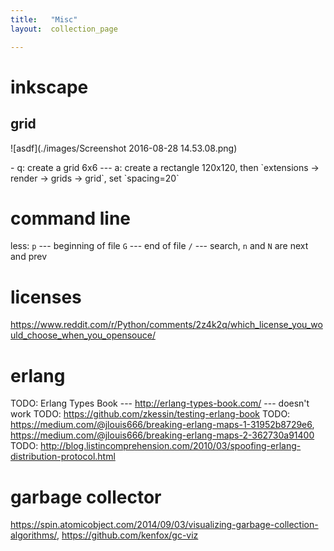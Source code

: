 ```yaml
---
title:   "Misc"
layout:  collection_page

---
```


# inkscape

## grid

![asdf](./images/Screenshot 2016-08-28 14.53.08.png)

<div class="ryctoic-questions" markdown="1">
- q: create a grid 6x6 --- a: create a rectangle 120x120, then `extensions -> render -> grids -> grid`, set `spacing=20`
</div>


# command line

less:
`p` --- beginning of file
`G` --- end of file
`/` --- search, `n` and `N` are next and prev

# licenses

<https://www.reddit.com/r/Python/comments/2z4k2q/which_license_you_would_choose_when_you_opensouce/>

# erlang

TODO: Erlang Types Book --- <http://erlang-types-book.com/> --- doesn't work
TODO: <https://github.com/zkessin/testing-erlang-book>
TODO: <https://medium.com/@jlouis666/breaking-erlang-maps-1-31952b8729e6>, <https://medium.com/@jlouis666/breaking-erlang-maps-2-362730a91400>
TODO: <http://blog.listincomprehension.com/2010/03/spoofing-erlang-distribution-protocol.html>

# garbage collector

<https://spin.atomicobject.com/2014/09/03/visualizing-garbage-collection-algorithms/>, <https://github.com/kenfox/gc-viz>
